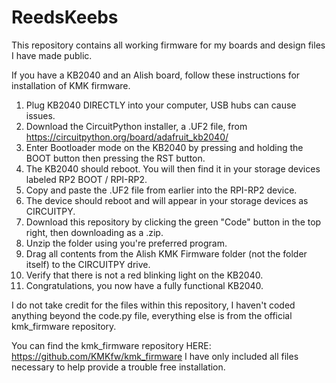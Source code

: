 # ReedsKeebs
This repository contains all working firmware for my boards and design files I have made public.  

If you have a KB2040 and an Alish board, follow these instructions for installation of KMK firmware.  

1. Plug KB2040 DIRECTLY into your computer, USB hubs can cause issues.  
2. Download the CircuitPython installer, a .UF2 file, from https://circuitpython.org/board/adafruit_kb2040/
3. Enter Bootloader mode on the KB2040 by pressing and holding the BOOT button then pressing the RST button. 
4. The KB2040 should reboot. You will then find it in your storage devices labeled RP2 BOOT / RPI-RP2.
5. Copy and paste the .UF2 file from earlier into the RPI-RP2 device.
6. The device should reboot and will appear in your storage devices as CIRCUITPY.
7. Download this repository by clicking the green "Code" button in the top right, then downloading as a .zip.
8. Unzip the folder using you're preferred program. 
9. Drag all contents from the Alish KMK Firmware folder (not the folder itself) to the CIRCUITPY drive.
10. Verify that there is not a red blinking light on the KB2040. 
11. Congratulations, you now have a fully functional KB2040.



I do not take credit for the files within this repository, I haven't coded anything beyond the code.py file, everything else is from the official kmk_firmware repository.

You can find the kmk_firmware repository HERE: https://github.com/KMKfw/kmk_firmware
I have only included all files necessary to help provide a trouble free installation. 
